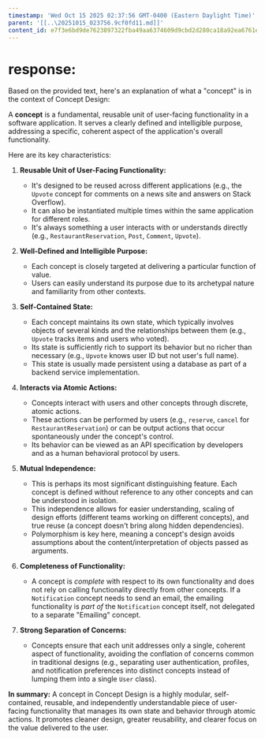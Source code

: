 ```yaml
---
timestamp: 'Wed Oct 15 2025 02:37:56 GMT-0400 (Eastern Daylight Time)'
parent: '[[..\20251015_023756.9cf0fd11.md]]'
content_id: e7f3e6bd9de7623897322fba49aa6374609d9cbd2d280ca18a92ea6761e37bcc
---
```


# response:

Based on the provided text, here's an explanation of what a "concept" is in the context of Concept Design:

A **concept** is a fundamental, reusable unit of user-facing functionality in a software application. It serves a clearly defined and intelligible purpose, addressing a specific, coherent aspect of the application's overall functionality.

Here are its key characteristics:

1. **Reusable Unit of User-Facing Functionality:**
   * It's designed to be reused across different applications (e.g., the `Upvote` concept for comments on a news site and answers on Stack Overflow).
   * It can also be instantiated multiple times within the same application for different roles.
   * It's always something a user interacts with or understands directly (e.g., `RestaurantReservation`, `Post`, `Comment`, `Upvote`).

2. **Well-Defined and Intelligible Purpose:**
   * Each concept is closely targeted at delivering a particular function of value.
   * Users can easily understand its purpose due to its archetypal nature and familiarity from other contexts.

3. **Self-Contained State:**
   * Each concept maintains its own state, which typically involves objects of several kinds and the relationships between them (e.g., `Upvote` tracks items and users who voted).
   * Its state is sufficiently rich to support its behavior but no richer than necessary (e.g., `Upvote` knows user ID but not user's full name).
   * This state is usually made persistent using a database as part of a backend service implementation.

4. **Interacts via Atomic Actions:**
   * Concepts interact with users and other concepts through discrete, atomic actions.
   * These actions can be performed by users (e.g., `reserve`, `cancel` for `RestaurantReservation`) or can be output actions that occur spontaneously under the concept's control.
   * Its behavior can be viewed as an API specification by developers and as a human behavioral protocol by users.

5. **Mutual Independence:**
   * This is perhaps its most significant distinguishing feature. Each concept is defined without reference to any other concepts and can be understood in isolation.
   * This independence allows for easier understanding, scaling of design efforts (different teams working on different concepts), and true reuse (a concept doesn't bring along hidden dependencies).
   * Polymorphism is key here, meaning a concept's design avoids assumptions about the content/interpretation of objects passed as arguments.

6. **Completeness of Functionality:**
   * A concept is *complete* with respect to its own functionality and does not rely on calling functionality directly from other concepts. If a `Notification` concept needs to send an email, the emailing functionality is *part of* the `Notification` concept itself, not delegated to a separate "Emailing" concept.

7. **Strong Separation of Concerns:**
   * Concepts ensure that each unit addresses only a single, coherent aspect of functionality, avoiding the conflation of concerns common in traditional designs (e.g., separating user authentication, profiles, and notification preferences into distinct concepts instead of lumping them into a single `User` class).

**In summary:** A concept in Concept Design is a highly modular, self-contained, reusable, and independently understandable piece of user-facing functionality that manages its own state and behavior through atomic actions. It promotes cleaner design, greater reusability, and clearer focus on the value delivered to the user.
